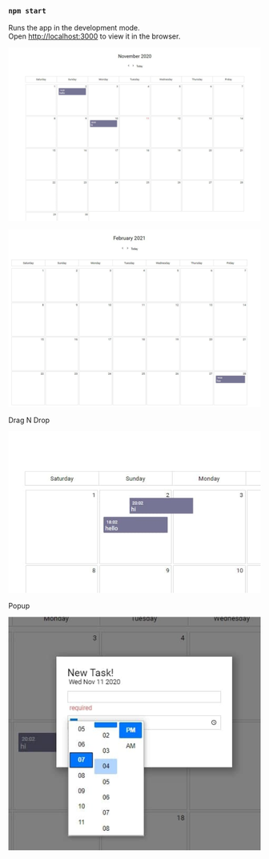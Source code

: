 ### `npm start`

Runs the app in the development mode.\
Open [http://localhost:3000](http://localhost:3000) to view it in the browser.

<p>

  <img src="./ss/1.jpg" width="800" title="hover text">
</p>

<p>
  <img src="./ss/2.jpg" width="800" title="hover text">
</p>

<p>
  <p>Drag N Drop</p>
  <img src="./ss/dnd.jpg" width="800" title="hover text">
</p>

<p>
  <p>Popup</p>
  <img src="./ss/popup.jpg" width="800" title="hover text">
</p>